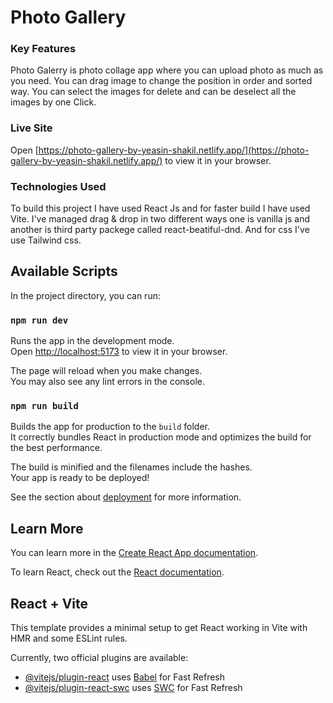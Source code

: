 # Photo Gallery

### Key Features

Photo Galerry is photo collage app where you can upload photo as much as you need. You can drag image to change the position in order and sorted way. You can select the images for delete and can be deselect all the images by one Click.

### Live Site

Open [https://photo-gallery-by-yeasin-shakil.netlify.app/](https://photo-gallery-by-yeasin-shakil.netlify.app/) to view it in your browser.

### Technologies Used

To build this project I have used React Js and for faster build I have used Vite. I've managed drag & drop in two different ways one is vanilla js and another is third party packege called react-beatiful-dnd. And for css I've use Tailwind css.

## Available Scripts

In the project directory, you can run:

### `npm run dev`

Runs the app in the development mode.\
Open [http://localhost:5173](http://localhost:5173) to view it in your browser.

The page will reload when you make changes.\
You may also see any lint errors in the console.

### `npm run build`

Builds the app for production to the `build` folder.\
It correctly bundles React in production mode and optimizes the build for the best performance.

The build is minified and the filenames include the hashes.\
Your app is ready to be deployed!

See the section about [deployment](https://facebook.github.io/create-react-app/docs/deployment) for more information.

## Learn More

You can learn more in the [Create React App documentation](https://facebook.github.io/create-react-app/docs/getting-started).

To learn React, check out the [React documentation](https://react.dev/learn).

## React + Vite

This template provides a minimal setup to get React working in Vite with HMR and some ESLint rules.

Currently, two official plugins are available:

- [@vitejs/plugin-react](https://github.com/vitejs/vite-plugin-react/blob/main/packages/plugin-react/README.md) uses [Babel](https://babeljs.io/) for Fast Refresh
- [@vitejs/plugin-react-swc](https://github.com/vitejs/vite-plugin-react-swc) uses [SWC](https://swc.rs/) for Fast Refresh
